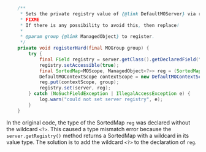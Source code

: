 ```java
    /**
     * Sets the private registry value of {@link DefaultMOServer} via reflection.
     * FIXME
     * If there is any possibility to avoid this, then replace!
     *
     * @param group {@link ManagedObject} to register.
     */
    private void registerHard(final MOGroup group) {
        try {
            final Field registry = server.getClass().getDeclaredField("registry");
            registry.setAccessible(true);
            final SortedMap<MOScope, ManagedObject<?>> reg = (SortedMap<MOScope, ManagedObject<?>>) server.getRegistry();
            DefaultMOContextScope contextScope = new DefaultMOContextScope(new OctetString(""), group.getScope());
            reg.put(contextScope, group);
            registry.set(server, reg);
        } catch (NoSuchFieldException | IllegalAccessException e) {
            log.warn("could not set server registry", e);
        }
    }
```
In the original code, the type of the SortedMap `reg` was declared without the wildcard `<?>`. This caused a type mismatch error because the `server.getRegistry()` method returns a SortedMap with a wildcard in its value type. The solution is to add the wildcard `<?>` to the declaration of `reg`.